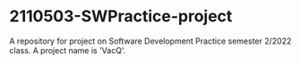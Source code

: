 # 2110503-SWPractice-project
A repository for project on Software Development Practice semester 2/2022 class. A project name is 'VacQ'.
